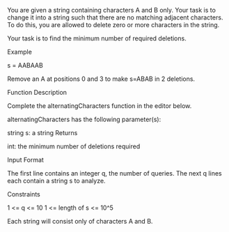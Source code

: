 You are given a string containing characters A and B only. Your task is to change it into a string such that there are no matching adjacent characters. To do this, you are allowed to delete zero or more characters in the string.

Your task is to find the minimum number of required deletions.

Example

s = AABAAB

Remove an A at positions 0 and 3 to make s=ABAB in 2 deletions.

Function Description

Complete the alternatingCharacters function in the editor below.

alternatingCharacters has the following parameter(s):

string s: a string
Returns

int: the minimum number of deletions required

Input Format

The first line contains an integer q, the number of queries.
The next q lines each contain a string s to analyze.

Constraints

1 <= q <= 10
1 <= length of s <= 10^5

Each string  will consist only of characters A and B.
